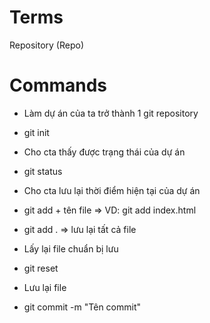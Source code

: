 # Terms

Repository (Repo)

# Commands

- Làm dự án của ta trở thành 1 git repository
- git init

- Cho cta thấy được trạng thái của dự án
- git status

- Cho cta lưu lại thời điểm hiện tại của dự án
- git add + tên file => VD: git add index.html
- git add . => lưu lại tất cả file

- Lấy lại file chuẩn bị lưu
- git reset

- Lưu lại file
- git commit -m "Tên commit"
